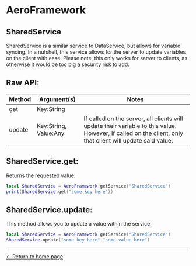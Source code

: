 
# AeroFramework

## SharedService
SharedService is a similar service to DataService, but allows for variable syncing.  In a nutshell, this service allows for the server to update variables on the client with ease.  Please note, this only works for server to clients, as otherwise it would be too big a security risk to add.
## Raw API:

| Method | Argument(s) | Notes |
|--|--|--|
| get | Key:String |
| update | Key:String, Value:Any | If called on the server, all clients will update their variable to this value.  However, if called on the client, only that client will update said value. |
## SharedService.get:
Returns the requested value.
```lua
local SharedService = AeroFramework.getService("SharedService")
print(SharedService.get("some key here"))
```
## SharedService.update:
This method allows you to update a value within the service.
```lua
local SharedService = AeroFramework.getService("SharedService")
SharedService.update("some key here","some value here")
```

---
[← Return to home page](https://madonox.github.io/AeroFramework/)
